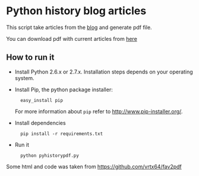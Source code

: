 Python history blog articles
===========================

This script take articles from the [blog](http://python-history.blogspot.com) and generate pdf file.

You can download pdf with current articles from [here](https://github.com/artemiy-rodionov/python-history-articles/raw/master/python-history.pdf)

How to run it
-------------

* Install Python 2.6.x or 2.7.x. Installation steps depends on your operating system.
 
* Install Pip, the python package installer:
 
        easy_install pip

   For more information about ``pip`` refer to http://www.pip-installer.org/.    
   
* Install dependencies 
    
        pip install -r requirements.txt

* Run it

        python pyhistorypdf.py


Some html and code was taken from https://github.com/vrtx64/fav2pdf
